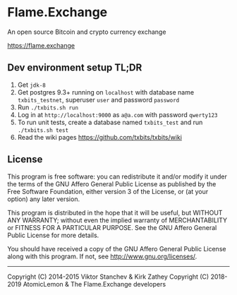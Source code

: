 # Flame.Exchange

An open source Bitcoin and crypto currency exchange

https://flame.exchange

## Dev environment setup TL;DR

1. Get `jdk-8`
1. Get postgres 9.3+ running on `localhost` with database name `txbits_testnet`, superuser `user` and password `password`
1. Run `./txbits.sh run`
1. Log in at `http://localhost:9000` as `a@a.com` with password `qwerty123`
1. To run unit tests, create a database named `txbits_test` and run `./txbits.sh test`
1. Read the wiki pages https://github.com/txbits/txbits/wiki

## License

This program is free software: you can redistribute it and/or modify
it under the terms of the GNU Affero General Public License as published by
the Free Software Foundation, either version 3 of the License, or
(at your option) any later version.

This program is distributed in the hope that it will be useful,
but WITHOUT ANY WARRANTY; without even the implied warranty of
MERCHANTABILITY or FITNESS FOR A PARTICULAR PURPOSE.  See the
GNU Affero General Public License for more details.

You should have received a copy of the GNU Affero General Public License
along with this program.  If not, see <http://www.gnu.org/licenses/>.

-----------

Copyright (C) 2014-2015  Viktor Stanchev & Kirk Zathey
Copyright (C) 2018-2019  AtomicLemon & The Flame.Exchange developers
